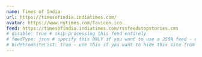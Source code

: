 ```yaml
---
name: Times of India
url: https://timesofindia.indiatimes.com/
avatar: https://www.nytimes.com/favicon.ico
feed: https://timesofindia.indiatimes.com/rssfeedstopstories.cms
# disable: true # skip processing this feed entirely
# feedType: json # specify this ONLY if you want to use a JSON feed - defaults to RSS / Atom
# hideFromSiteList: true - use this if you want to hide this site from the list of sites on this page: https://eleventy-m10y.lkmt.us/sites/
---
```

